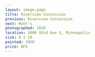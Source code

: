 ```yaml
---
layout: image-page
title: Riverview Concession
previous: Riverview Concession
next: Matt's
photographed: 2020
location: 3800 42nd Ave S, Minneapolis
size: 8 x 10
painted: 2020
price: NFS
---
```


